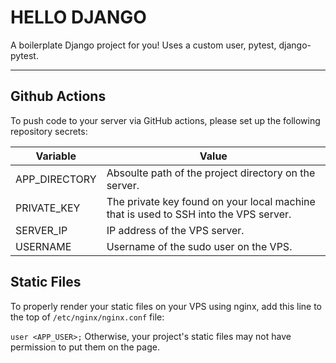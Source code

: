 # HELLO DJANGO

A boilerplate Django project for you! Uses a custom user, pytest, django-pytest. 

---

## Github Actions

To push code to your server via GitHub actions, please set up the following repository secrets:

| Variable | Value |
| ----------- | ----------- |
| APP_DIRECTORY | Absoulte path of the project directory on the server.        |
|PRIVATE_KEY | The private key found on your local machine that is used to SSH into the VPS server.
| SERVER_IP | IP address of the VPS server.|
| USERNAME | Username of the sudo user on the VPS.

## Static Files

To properly render your static files on your VPS using nginx, add this line to the top of `/etc/nginx/nginx.conf` file:

`user <APP_USER>;` Otherwise, your project's static files may not have permission to put them on the page.
